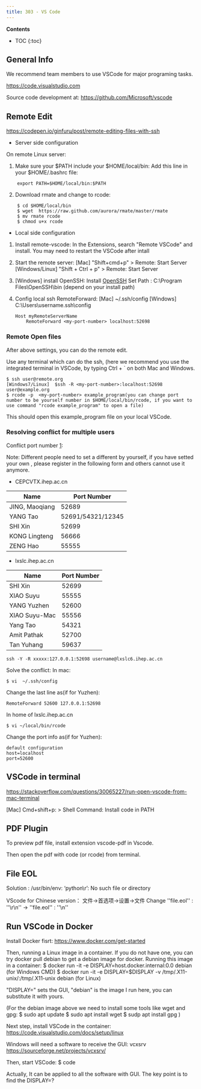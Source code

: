 ```yaml
---
title: 303 - VS Code
---
```



**Contents**
* TOC
{:toc}


## General Info 

We recommend team members to use VSCode for major programing tasks.  

<https://code.visualstudio.com>

Source code development at: <https://github.com/Microsoft/vscode>

 

## Remote Edit 

<https://codepen.io/ginfuru/post/remote-editing-files-with-ssh>


* Server side configuration 

On remote Linux server: 


1. Make sure your $PATH include your $HOME/local/bin: 
Add this line in your $HOME/.bashrc file: 	
```
	export PATH=$HOME/local/bin:$PATH 
```
2. Download rmate and change to rcode: 
```
	$ cd $HOME/local/bin
	$ wget  https://raw.github.com/aurora/rmate/master/rmate
	$ mv rmate rcode 
	$ chmod u+x rcode 
``` 

* Local side configuration 

1. Install remote-vscode: 
	In the Extensions, search "Remote VSCode" and install. 
	You may need to restart the VSCode after intall 

2. Start the remote server:
[Mac]  "Shift+cmd+p" > Remote: Start Server 
[Windows/Linux] "Shift + Ctrl + p" > Remote: Start Server  

3. [Windows] install OpenSSH:
	Install [OpenSSH](http://www.mls-software.com/opensshd.html)
	Set Path :  C:\Program Files\OpenSSH\bin (depend on your install path)

4. Config local ssh RemoteForward: 
	[Mac] ~/.ssh/config
	[Windows] C:\Users\username\.ssh\config

	```
	Host myRemoteServerName
    	RemoteForward <my-port-number> localhost:52698
	```

### Remote Open files 

After above settings, you can do the remote edit.
 
Use any terminal which can do the ssh, (here we recommend you use the integrated terminal in VSCode, by typing Ctrl + ` on both Mac and Windows. 

```
$ ssh user@remote.org 
[Windows7/Linux]  $ssh -R <my-port-number>:localhost:52698 user@example.org
$ rcode -p  <my-port-number> example_program(you can change port number to be yourself number in $HOME/local/bin/rcode, if you want to use command "rcode example_program" to open a file)
```

This should open this example_program file on your local VSCode. 


### Resolving conflict for multiple users  

Conflict port number [1]: 

Note: Different people need to set a different  <my-port-number> by yourself, if you have setted your own  <my-port-number>, please register in the following form and others cannot use it anymore.

* CEPCVTX.ihep.ac.cn

| Name           | Port Number       |
| -------------- | ----------------- |
| JING, Maoqiang | 52689             |
| YANG Tao       | 52691/54321/12345 |
| SHI Xin        | 52699             |
| KONG Lingteng  | 56666             |
| ZENG Hao       | 55555             |
	

* lxslc.ihep.ac.cn

| Name          | Port Number |
| ------------- | ----------- |
| SHI Xin       | 52699       |
| XIAO Suyu     | 55555       |
| YANG Yuzhen   | 52600       |
| XIAO Suyu-Mac | 55556       |
| Yang Tao      | 54321       |
| Amit Pathak	| 52700	      |
| Tan Yuhang	| 59637       |
 	
	ssh -Y -R xxxxx:127.0.0.1:52698 username@lxslc6.ihep.ac.cn

Solve the conflict:
In mac:
	
	$ vi  ~/.ssh/config

Change the last line as(if for Yuzhen):

	RemoteForward 52600 127.0.0.1:52698

In home of lxslc.ihep.ac.cn

	$ vi ~/local/bin/rcode

Change the port info as(if for Yuzhen):

 	default configuration
	host=localhost
	port=52600


## VSCode in terminal 

<https://stackoverflow.com/questions/30065227/run-open-vscode-from-mac-terminal>

[Mac] Cmd+shift+p:   > Shell Command: Install code in PATH 


## PDF Plugin 

To preview pdf file, install extension vscode-pdf in Vscode. 

Then open the pdf with code (or rcode) from terminal. 

## File EOL 

Solution  : /usr/bin/env: ‘python\r’: No such file or directory

VScode for Chinese version：
文件->首选项->设置->文件
Change ''file.eol'' : ''\r\n'' -> ''file.eol'' : ''\n''


[1]: https://ernie.io/2011/12/12/textmate-2-rmate-awesome/

## Run VSCode in Docker

Install Docker fisrt: https://www.docker.com/get-started

Then, running a Linux image in a container. If you do not have one, you can try docker pull debian to get a debian image for docker.
Running this image in a container: 
$ docker run -it -e DISPLAY=host.docker.internal:0.0 debian (for Windows CMD)
$ docker run -it -e DISPLAY=$DISPLAY -v /tmp/.X11-unix/:/tmp/.X11-unix debian (for Linux)

"DISPLAY=" sets the GUI, "debian" is the image I run here, you can substitute it with yours.

(For the debian image above we need to install some tools like wget and gpg:
$ sudo apt update
$ sudo apt install wget
$ sudp apt install gpg
)

Next step, install VSCode in the container: https://code.visualstudio.com/docs/setup/linux

Windows will need a software to receive the GUI: vcxsrv https://sourceforge.net/projects/vcxsrv/

Then, start VSCode:
$ code

Actually, It can be applied to all the software with GUI. The key point is to find the DISPLAY=?
